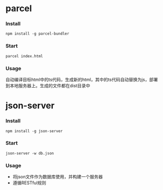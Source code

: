 # parcel
### Install
`npm install -g parcel-bundler`
### Start
`parcel index.html`
### Usage
自动编译目标html中的ts代码，生成新的html，其中的ts代码自动替换为js，部署到本地服务器上。生成的文件都在dist目录中
# json-server
### Install
`npm install -g json-server`
### Start
`json-server -w db.json`
### Usage
- 将json文件作为数据库使用，并构建一个服务器
- 遵循RESTful规则
